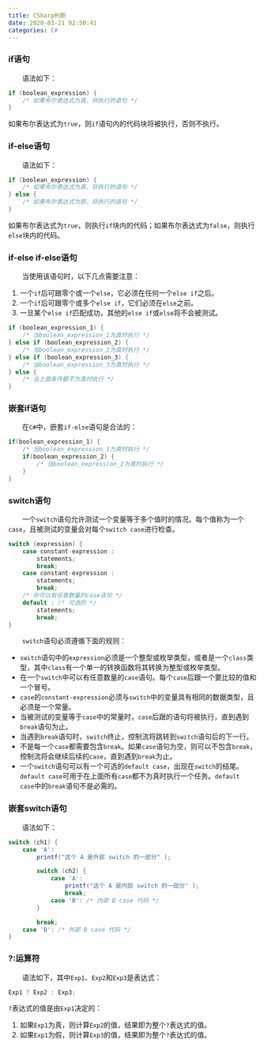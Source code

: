```yaml
---
title: CSharp判断
date: 2020-03-21 02:50:41
categories: C#
---
```

### if语句

&emsp;&emsp;语法如下：<!--more-->

``` cs
if (boolean_expression) {
    /* 如果布尔表达式为真，将执行的语句 */
}
```

如果布尔表达式为`true`，则`if`语句内的代码块将被执行，否则不执行。

### if-else语句

&emsp;&emsp;语法如下：

``` cs
if (boolean_expression) {
    /* 如果布尔表达式为真，将执行的语句 */
} else {
    /* 如果布尔表达式为假，将执行的语句 */
}
```

如果布尔表达式为`true`，则执行`if`块内的代码；如果布尔表达式为`false`，则执行`else`块内的代码。

### if-else if-else语句

&emsp;&emsp;当使用该语句时，以下几点需要注意：

1. 一个`if`后可跟零个或一个`else`，它必须在任何一个`else if`之后。
2. 一个`if`后可跟零个或多个`else if`，它们必须在`else`之前。
3. 一旦某个`else if`匹配成功，其他的`else if`或`else`将不会被测试。

``` cs
if (boolean_expression_1) {
    /* 当boolean_expression_1为真时执行 */
} else if (boolean_expression_2) {
    /* 当boolean_expression_2为真时执行 */
} else if (boolean_expression_3) {
    /* 当boolean_expression_3为真时执行 */
} else {
    /* 当上面条件都不为真时执行 */
}
```

### 嵌套if语句

&emsp;&emsp;在`C#`中，嵌套`if-else`语句是合法的：

``` cs
if(boolean_expression_1) {
    /* 当boolean_expression_1为真时执行 */
    if(boolean_expression_2) {
        /* 当boolean_expression_2为真时执行 */
    }
}
```

### switch语句

&emsp;&emsp;一个`switch`语句允许测试一个变量等于多个值时的情况。每个值称为一个`case`，且被测试的变量会对每个`switch case`进行检查。

``` cs
switch (expression) {
    case constant-expression :
        statements;
        break;
    case constant-expression :
        statements;
        break;
    /* 你可以有任意数量的case语句 */
    default : /* 可选的 */
        statements;
        break;
}
```

&emsp;&emsp;`switch`语句必须遵循下面的规则：

- `switch`语句中的`expression`必须是一个整型或枚举类型，或者是一个`class`类型，其中`class`有一个单一的转换函数将其转换为整型或枚举类型。
- 在一个`switch`中可以有任意数量的`case`语句。每个`case`后跟一个要比较的值和一个冒号。
- `case`的`constant-expression`必须与`switch`中的变量具有相同的数据类型，且必须是一个常量。
- 当被测试的变量等于`case`中的常量时，`case`后跟的语句将被执行，直到遇到`break`语句为止。
- 当遇到`break`语句时，`switch`终止，控制流将跳转到`switch`语句后的下一行。
- 不是每一个`case`都需要包含`break`。如果`case`语句为空，则可以不包含`break`，控制流将会继续后续的`case`，直到遇到`break`为止。
- 一个`switch`语句可以有一个可选的`default case`，出现在`switch`的结尾。`default case`可用于在上面所有`case`都不为真时执行一个任务。`default case`中的`break`语句不是必需的。

### 嵌套switch语句

&emsp;&emsp;语法如下：

``` cs
switch (ch1) {
    case 'A':
        printf("这个 A 是外部 switch 的一部分" );

        switch (ch2) {
            case 'A':
                printf("这个 A 是内部 switch 的一部分" );
                break;
            case 'B': /* 内部 B case 代码 */
        }

        break;
    case 'B': /* 外部 B case 代码 */
}
```

### ?:运算符

&emsp;&emsp;语法如下，其中`Exp1`、`Exp2`和`Exp3`是表达式：

``` cs
Exp1 ? Exp2 : Exp3;
```

`?`表达式的值是由`Exp1`决定的：

1. 如果`Exp1`为真，则计算`Exp2`的值，结果即为整个`?`表达式的值。
2. 如果`Exp1`为假，则计算`Exp3`的值，结果即为整个`?`表达式的值。